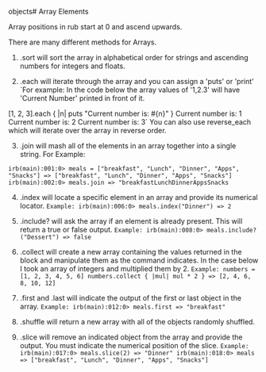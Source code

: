 objects# Array Elements

Array positions in rub start at 0 and ascend upwards.

There are many different methods for Arrays.

1. .sort will sort the array in alphabetical order for strings and ascending numbers for
integers and floats.

2. .each will iterate through the array and you can assign a 'puts' or 'print'
  `For example: In the code below the array values of '1,2.3' will have 'Current Number'
  printed in front of it.

  [1, 2, 3].each { |n| puts "Current number is: #{n}" }
Current number is: 1
Current number is: 2
Current number is: 3`
  You can also use reverse_each which will iterate over the array in reverse order.

3. .join will mash all of the elements in an array together into a single string.
  For Example:

`irb(main):001:0> meals = ["breakfast", "Lunch", "Dinner", "Apps", "Snacks"]
=> ["breakfast", "Lunch", "Dinner", "Apps", "Snacks"]
irb(main):002:0> meals.join
=> "breakfastLunchDinnerAppsSnacks`

4. .index will locate a specific element in an array and provide its numerical locator.
  `Example:
  irb(main):006:0> meals.index("Dinner")
=> 2`

5. .include? will ask the array if an element is already present. This will return a
true or false output.
  `Example:
  irb(main):008:0> meals.include?("Dessert")
=> false`
6. .collect will create a new array containing the values returned in the block
and manipulate them as the command indicates. In the case below I took an array of
integers and multiplied them by 2.
  `Example:
   numbers = [1, 2, 3, 4, 5, 6]
   numbers.collect { |mul| mul * 2 }
=> [2, 4, 6, 8, 10, 12]`

7. .first and .last will indicate the output of the first or last object in the array.
  `Example: irb(main):012:0> meals.first
=> "breakfast"`
8. .shuffle will return a new array with all of the objects randomly shuffled.

9. .slice will remove an indicated object from the array and provide the output.
You must indicate the numerical position of the slice.
  `Example:
  irb(main):017:0> meals.slice(2)
=> "Dinner"
irb(main):018:0> meals
=> ["breakfast", "Lunch", "Dinner", "Apps", "Snacks"]`
